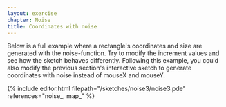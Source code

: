 ```yaml
---
layout: exercise
chapter: Noise
title: Coordinates with noise
---
```


Below is a full example where a rectangle's coordinates and size are generated with the noise-function. Try to modify the increment values and see how the sketch behaves differently. Following this example, you could also modify the previous section's interactive sketch to generate coordinates with noise instead of mouseX and mouseY.

{% include editor.html filepath="/sketches/noise3/noise3.pde" references="noise_, map_" %}